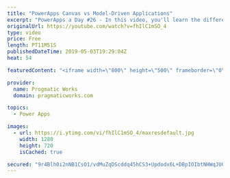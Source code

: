 ```yaml
---
title: "PowerApps Canvas vs Model-Driven Applications"
excerpt: "PowerApps a Day #26 - In this video, you'll learn the differences between Canvas and Model Driven Applications in PowerApps.   For more PowerApps training, visit http://www.pragmaticworkstraining.com  Or we're passionate about building apps for you: http://www.powerplatformpros.com  - - - - - - - - -"
originalUrl: https://youtube.com/watch?v=fhIlC1mSO_4
type: video
price: Free
length: PT11M51S
publishedDateTime: 2019-05-03T19:29:04Z
heat: 54

featuredContent: "<iframe width=\"800\" height=\"500\" frameborder=\"0\" src=\"https://www.youtube.com/embed/fhIlC1mSO_4\" allow=\"accelerometer; autoplay; encrypted-media; gyroscope; picture-in-picture\" allowfullscreen></iframe>"

provider:
  name: Progmatic Works
  domain: pragmaticworks.com

topics:
  - Power Apps

images:
  - url: https://i.ytimg.com/vi/fhIlC1mSO_4/maxresdefault.jpg
    width: 1280
    height: 720
    isCached: true

secured: "9r4Blh0i2nNB1CsO1/vdMuZqDScddq45hCS3+Updodx6L+DBpIOIbtNHWqJUChuHue3A2EYpMMOUoIIvezjjWmOP81BRjzEcuuMa5jmYrl4hXS5iBPg8fKAa+RYp3ZmVBdGpbCuW23BBbpf2iGxZShSy6c6gHTh59pol7E+idSdAKVvBGEkYa9aJm6XWfFF5fff3plkHKqO59x5xKkaGCuMODKwINy2Bp6YlC2+KciR8przWPXtFVzRKIEYidw4u+vErO1scC9w7/9SUaCGyQT7ZHIDxtd5zLXcjvkEtudbIjbyfJoE3Gqy2GEBzoAW2sTBn++kEBqxkSd6v9RvzOKHVQqdCb+kx+6GRaOZSoT5N14IST4gA/cC1rDb0QpIl9XO/04BsQHv60qG28TX4Zq3pbX26dvvF/wwAeXhuzMY=;jCYHrwQXroA/BwesdXrPew=="
---
```


